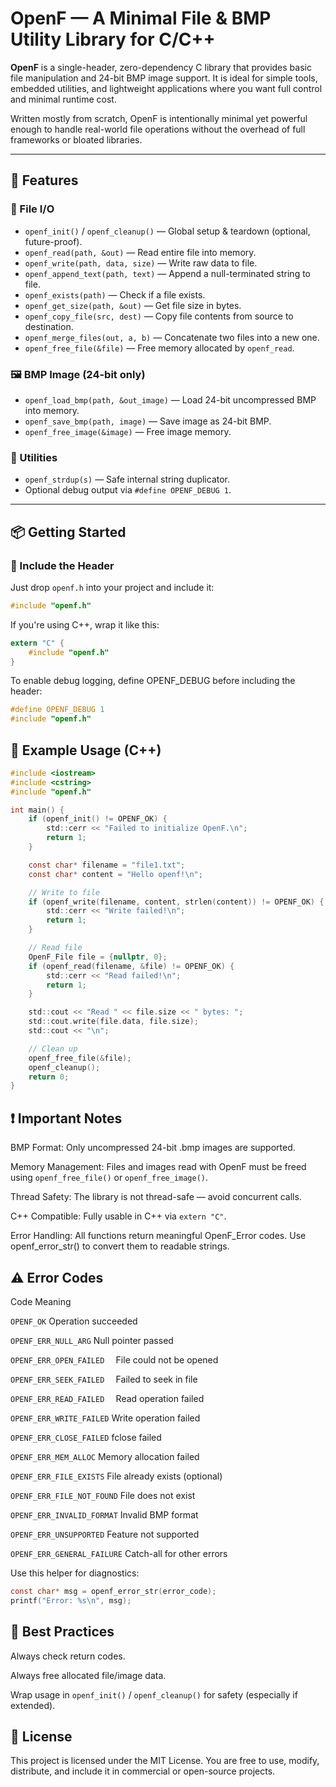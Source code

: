 # OpenF — A Minimal File & BMP Utility Library for C/C++

**OpenF** is a single-header, zero-dependency C library that provides basic file manipulation and 24-bit BMP image support. It is ideal for simple tools, embedded utilities, and lightweight applications where you want full control and minimal runtime cost.

Written mostly from scratch, OpenF is intentionally minimal yet powerful enough to handle real-world file operations without the overhead of full frameworks or bloated libraries.

---

## 🚀 Features

### 📂 File I/O
- `openf_init()` / `openf_cleanup()` — Global setup & teardown (optional, future-proof).
- `openf_read(path, &out)` — Read entire file into memory.
- `openf_write(path, data, size)` — Write raw data to file.
- `openf_append_text(path, text)` — Append a null-terminated string to file.
- `openf_exists(path)` — Check if a file exists.
- `openf_get_size(path, &out)` — Get file size in bytes.
- `openf_copy_file(src, dest)` — Copy file contents from source to destination.
- `openf_merge_files(out, a, b)` — Concatenate two files into a new one.
- `openf_free_file(&file)` — Free memory allocated by `openf_read`.

### 🖼️ BMP Image (24-bit only)
- `openf_load_bmp(path, &out_image)` — Load 24-bit uncompressed BMP into memory.
- `openf_save_bmp(path, image)` — Save image as 24-bit BMP.
- `openf_free_image(&image)` — Free image memory.

### 🔧 Utilities
- `openf_strdup(s)` — Safe internal string duplicator.
- Optional debug output via `#define OPENF_DEBUG 1`.

---

## 📦 Getting Started

### 📁 Include the Header

Just drop `openf.h` into your project and include it:

```c
#include "openf.h"
```

If you're using C++, wrap it like this:

```c
extern "C" {
    #include "openf.h"
}
```

To enable debug logging, define OPENF_DEBUG before including the header:

```c
#define OPENF_DEBUG 1
#include "openf.h"
```

## 🧪 Example Usage (C++)

```c
#include <iostream>
#include <cstring>
#include "openf.h"

int main() {
    if (openf_init() != OPENF_OK) {
        std::cerr << "Failed to initialize OpenF.\n";
        return 1;
    }

    const char* filename = "file1.txt";
    const char* content = "Hello openf!\n";

    // Write to file
    if (openf_write(filename, content, strlen(content)) != OPENF_OK) {
        std::cerr << "Write failed!\n";
        return 1;
    }

    // Read file
    OpenF_File file = {nullptr, 0};
    if (openf_read(filename, &file) != OPENF_OK) {
        std::cerr << "Read failed!\n";
        return 1;
    }

    std::cout << "Read " << file.size << " bytes: ";
    std::cout.write(file.data, file.size);
    std::cout << "\n";

    // Clean up
    openf_free_file(&file);
    openf_cleanup();
    return 0;
}
```

## ❗ Important Notes

BMP Format: Only uncompressed 24-bit .bmp images are supported.

Memory Management: Files and images read with OpenF must be freed using ``` openf_free_file() ``` or ``` openf_free_image() ```.

Thread Safety: The library is not thread-safe — avoid concurrent calls.

C++ Compatible: Fully usable in C++ via ``` extern "C" ```.

Error Handling: All functions return meaningful OpenF_Error codes. Use openf_error_str() to convert them to readable strings.

## ⚠️ Error Codes
Code	Meaning

``` OPENF_OK ``` Operation succeeded 

``` OPENF_ERR_NULL_ARG ```        Null pointer passed 

``` OPENF_ERR_OPEN_FAILED	```     File could not be opened 

``` OPENF_ERR_SEEK_FAILED	```     Failed to seek in file 

``` OPENF_ERR_READ_FAILED	```     Read operation failed 

``` OPENF_ERR_WRITE_FAILED ```    Write operation failed 

``` OPENF_ERR_CLOSE_FAILED ```    fclose failed

``` OPENF_ERR_MEM_ALLOC ```	      Memory allocation failed 

``` OPENF_ERR_FILE_EXISTS ```	    File already exists (optional) 

``` OPENF_ERR_FILE_NOT_FOUND ```	File does not exist 

``` OPENF_ERR_INVALID_FORMAT ```	Invalid BMP format 

``` OPENF_ERR_UNSUPPORTED ```	    Feature not supported 

``` OPENF_ERR_GENERAL_FAILURE ```	Catch-all for other errors 

Use this helper for diagnostics:

```c
const char* msg = openf_error_str(error_code);
printf("Error: %s\n", msg);
```

## 🧼 Best Practices

Always check return codes.

Always free allocated file/image data.

Wrap usage in ``` openf_init() ``` / ``` openf_cleanup() ``` for safety (especially if extended).

## 📝 License

This project is licensed under the MIT License. You are free to use, modify, distribute, and include it in commercial or open-source projects.
